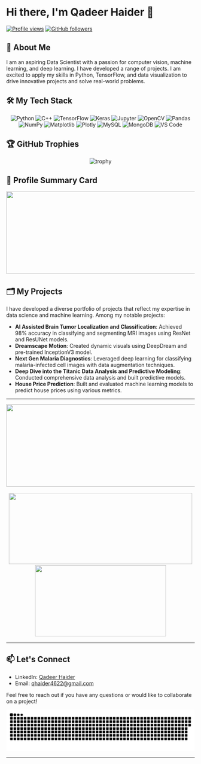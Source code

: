 # Hi there, I'm Qadeer Haider 👋

[![Profile views](https://komarev.com/ghpvc/?username=QHaider4622&color=blue)](https://github.com/Qadeer-Haider)
[![GitHub followers](https://img.shields.io/github/followers/Qadeer-Haider?label=Follow&style=social)](https://github.com/Qadeer-Haider)

## 🚀 About Me
I am an aspiring Data Scientist with a passion for computer vision, machine learning, and deep learning. I have developed a range of projects. I am excited to apply my skills in Python, TensorFlow, and data visualization to drive innovative projects and solve real-world problems.

## 🛠️ My Tech Stack
<p align="center">

  
<img src="https://cdn.jsdelivr.net/gh/devicons/devicon/icons/python/python-original.svg" alt="Python" width="60" height="60"/>
<img src="https://cdn.jsdelivr.net/gh/devicons/devicon/icons/cplusplus/cplusplus-original.svg" alt="C++" width="60" height="60"/>
<img src="https://cdn.jsdelivr.net/gh/devicons/devicon/icons/tensorflow/tensorflow-original.svg" alt="TensorFlow" width="60" height="60"/>
<img src="https://cdn.jsdelivr.net/gh/devicons/devicon/icons/keras/keras-original.svg" alt="Keras" width="60" height="60"/>
<img src="https://cdn.jsdelivr.net/gh/devicons/devicon@latest/icons/jupyter/jupyter-original-wordmark.svg" alt="Jupyter" width="60" height="60"/>
<img src="https://cdn.jsdelivr.net/gh/devicons/devicon@latest/icons/opencv/opencv-original.svg" alt="OpenCV" width="60" height="60"/>
<img src="https://cdn.jsdelivr.net/gh/devicons/devicon@latest/icons/pandas/pandas-original-wordmark.svg" alt="Pandas" width="60" height="60"/>
<img src="https://cdn.jsdelivr.net/gh/devicons/devicon@latest/icons/numpy/numpy-plain-wordmark.svg" alt="NumPy" width="60" height="60"/>
<img src="https://cdn.jsdelivr.net/gh/devicons/devicon@latest/icons/matplotlib/matplotlib-original-wordmark.svg" alt="Matplotlib" width="60" height="60"/>
<img src="https://cdn.jsdelivr.net/gh/devicons/devicon@latest/icons/plotly/plotly-original-wordmark.svg" alt="Plotly" width="60" height="60"/>
<img src="https://cdn.jsdelivr.net/gh/devicons/devicon@latest/icons/mysql/mysql-original-wordmark.svg" alt="MySQL" width="60" height="60"/>
<img src="https://cdn.jsdelivr.net/gh/devicons/devicon@latest/icons/mongodb/mongodb-original-wordmark.svg" alt="MongoDB" width="60" height="60"/>
<img src="https://cdn.jsdelivr.net/gh/devicons/devicon/icons/vscode/vscode-original.svg" alt="VS Code" width="60" height="60"/>

  
</p>

## 🏆 GitHub Trophies
<p align="center">
  <img src="https://github-profile-trophy.vercel.app/?username=Qadeer-Haider&theme=onedark" alt="trophy">
</p>

## 📄 Profile Summary Card
<p align="center">
  <a href="https://github.com/vn7n24fzkq/github-profile-summary-cards">
    <img width="800" height="220" src="https://github-profile-summary-cards.vercel.app/api/cards/profile-details?username=Qadeer-Haider&theme=monokai">
  </a>
</p>

## 🗂️ My Projects

I have developed a diverse portfolio of projects that reflect my expertise in data science and machine learning. Among my notable projects:

- **AI Assisted Brain Tumor Localization and Classification**: Achieved 98% accuracy in classifying and segmenting MRI images using ResNet and ResUNet models.
- **Dreamscape Motion**: Created dynamic visuals using DeepDream and pre-trained InceptionV3 model.
- **Next Gen Malaria Diagnostics**: Leveraged deep learning for classifying malaria-infected cell images with data augmentation techniques.
- **Deep Dive into the Titanic Data Analysis and Predictive Modeling**: Conducted comprehensive data analysis and built predictive models.
- **House Price Prediction**: Built and evaluated machine learning models to predict house prices using various metrics.

---

<p align="center">
  <img width="800" height="220" src="https://streak-stats.demolab.com?user=Qadeer-Haider&theme=monokai&hide_border=true&border_radius=5&card_width=800">
</p>

<p align="center">
  <img width="490" height="190" src="https://github-readme-stats.vercel.app/api?username=Qadeer-Haider&show_icons=true&theme=monokai">
  <img width="350" height="190" src="https://github-readme-stats.vercel.app/api/top-langs/?username=Qadeer-Haider&size_weight=0.15&count_weight=0.5&layout=compact&theme=monokai">
</p>

---

## 📫 Let's Connect
- LinkedIn: [Qadeer Haider](https://www.linkedin.com/in/qadeer-haider)
- Email: qhaider4622@gmail.com

Feel free to reach out if you have any questions or would like to collaborate on a project!

<p align="center">
 <img width="1000" src="assets/github-snake.svg" alt="snake"/>
</p>

---


<!--
**Qadeer-Haider/Qadeer-Haider** is a ✨ _special_ ✨ repository because its `README.md` (this file) appears on your GitHub profile.

Here are some ideas to get you started:

- 🔭 I’m currently working on ...
- 🌱 I’m currently learning ...
- 👯 I’m looking to collaborate on ...
- 🤔 I’m looking for help with ...
- 💬 Ask me about ...
- 📫 How to reach me: ...
- 😄 Pronouns: ...
- ⚡ Fun fact: ...
-->
